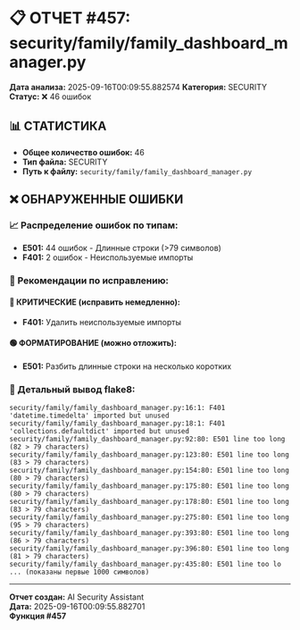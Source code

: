 # 📋 ОТЧЕТ #457: security/family/family_dashboard_manager.py

**Дата анализа:** 2025-09-16T00:09:55.882574
**Категория:** SECURITY
**Статус:** ❌ 46 ошибок

## 📊 СТАТИСТИКА

- **Общее количество ошибок:** 46
- **Тип файла:** SECURITY
- **Путь к файлу:** `security/family/family_dashboard_manager.py`

## ❌ ОБНАРУЖЕННЫЕ ОШИБКИ

### 📈 Распределение ошибок по типам:

- **E501:** 44 ошибок - Длинные строки (>79 символов)
- **F401:** 2 ошибок - Неиспользуемые импорты

### 🎯 Рекомендации по исправлению:

#### 🔴 КРИТИЧЕСКИЕ (исправить немедленно):
- **F401:** Удалить неиспользуемые импорты

#### 🟢 ФОРМАТИРОВАНИЕ (можно отложить):
- **E501:** Разбить длинные строки на несколько коротких

### 📝 Детальный вывод flake8:

```
security/family/family_dashboard_manager.py:16:1: F401 'datetime.timedelta' imported but unused
security/family/family_dashboard_manager.py:18:1: F401 'collections.defaultdict' imported but unused
security/family/family_dashboard_manager.py:92:80: E501 line too long (82 > 79 characters)
security/family/family_dashboard_manager.py:123:80: E501 line too long (83 > 79 characters)
security/family/family_dashboard_manager.py:154:80: E501 line too long (80 > 79 characters)
security/family/family_dashboard_manager.py:175:80: E501 line too long (80 > 79 characters)
security/family/family_dashboard_manager.py:178:80: E501 line too long (83 > 79 characters)
security/family/family_dashboard_manager.py:275:80: E501 line too long (95 > 79 characters)
security/family/family_dashboard_manager.py:393:80: E501 line too long (86 > 79 characters)
security/family/family_dashboard_manager.py:396:80: E501 line too long (81 > 79 characters)
security/family/family_dashboard_manager.py:435:80: E501 line too lo
... (показаны первые 1000 символов)
```

---
**Отчет создан:** AI Security Assistant  
**Дата:** 2025-09-16T00:09:55.882701  
**Функция #457**
